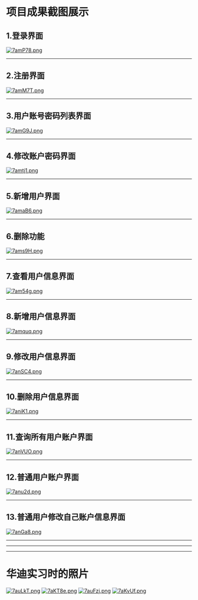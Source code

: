 # 项目成果截图展示

## 1.登录界面
[![7amP78.png](https://s4.ax1x.com/2022/01/17/7amP78.png)](https://imgtu.com/i/7amP78)

***

## 2.注册界面
[![7amM7T.png](https://s4.ax1x.com/2022/01/17/7amM7T.png)](https://imgtu.com/i/7amM7T)

***

## 3.用户账号密码列表界面
[![7amG9J.png](https://s4.ax1x.com/2022/01/17/7amG9J.png)](https://imgtu.com/i/7amG9J)

***

## 4.修改账户密码界面
[![7amtj1.png](https://s4.ax1x.com/2022/01/17/7amtj1.png)](https://imgtu.com/i/7amtj1)

***

## 5.新增用户界面
[![7amaB6.png](https://s4.ax1x.com/2022/01/17/7amaB6.png)](https://imgtu.com/i/7amaB6)

***

## 6.删除功能
[![7ams9H.png](https://s4.ax1x.com/2022/01/17/7ams9H.png)](https://imgtu.com/i/7ams9H)

***

## 7.查看用户信息界面
[![7am54g.png](https://s4.ax1x.com/2022/01/17/7am54g.png)](https://imgtu.com/i/7am54g)

***

## 8.新增用户信息界面
[![7amquq.png](https://s4.ax1x.com/2022/01/17/7amquq.png)](https://imgtu.com/i/7amquq)

***

## 9.修改用户信息界面
[![7anSC4.png](https://s4.ax1x.com/2022/01/17/7anSC4.png)](https://imgtu.com/i/7anSC4)

***

## 10.删除用户信息界面
[![7aniK1.png](https://s4.ax1x.com/2022/01/17/7aniK1.png)](https://imgtu.com/i/7aniK1)

***

## 11.查询所有用户账户界面
[![7anVUO.png](https://s4.ax1x.com/2022/01/17/7anVUO.png)](https://imgtu.com/i/7anVUO)

***

## 12.普通用户账户界面
[![7anu2d.png](https://s4.ax1x.com/2022/01/17/7anu2d.png)](https://imgtu.com/i/7anu2d)

***

## 13.普通用户修改自己账户信息界面
[![7anGa8.png](https://s4.ax1x.com/2022/01/17/7anGa8.png)](https://imgtu.com/i/7anGa8)

***
***
***

# 华迪实习时的照片
[![7auLkT.png](https://s4.ax1x.com/2022/01/17/7auLkT.png)](https://imgtu.com/i/7auLkT)
[![7aKT8e.png](https://s4.ax1x.com/2022/01/17/7aKT8e.png)](https://imgtu.com/i/7aKT8e)
[![7auFzj.png](https://s4.ax1x.com/2022/01/17/7auFzj.png)](https://imgtu.com/i/7auFzj)
[![7aKvUf.png](https://s4.ax1x.com/2022/01/17/7aKvUf.png)](https://imgtu.com/i/7aKvUf)
